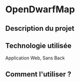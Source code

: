 # OpenDwarfMap

## Description du projet 

## Technologie utilisée 

Application Web, Sans Back 

## Comment l'utiliser ? 
